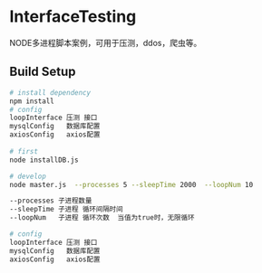 # InterfaceTesting
 
 NODE多进程脚本案例，可用于压测，ddos，爬虫等。
 
 
## Build Setup

```bash
# install dependency
npm install
# config
loopInterface 压测 接口
mysqlConfig   数据库配置
axiosConfig   axios配置
 
# first 
node installDB.js

# develop
node master.js  --processes 5 --sleepTime 2000  --loopNum 10

--processes 子进程数量
--sleepTime 子进程 循环间隔时间
--loopNum   子进程 循环次数  当值为true时，无限循环

# config
loopInterface 压测 接口
mysqlConfig   数据库配置
axiosConfig   axios配置


```

